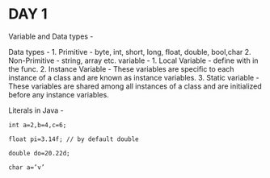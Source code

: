 # DAY 1

Variable and Data types -
 
 Data types - 1. Primitive - byte, int, short, long, float, double, bool,char
              2. Non-Primitive - string, array etc.
 variable - 1. Local Variable - define with in the func.
            2. Instance Variable - These variables are specific to each instance of a class and are known as instance variables.
            3. Static variable - These variables are shared among all instances of a class and are initialized before any instance variables. 

Literals in Java - 

    int a=2,b=4,c=6;

    float pi=3.14f; // by default double 

    double do=20.22d;

    char a=’v’

